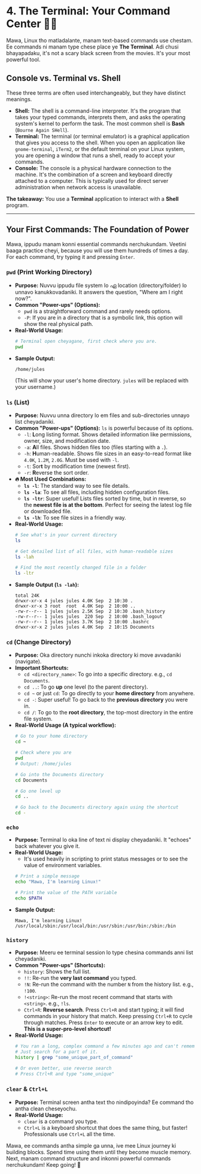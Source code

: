 # 4. The Terminal: Your Command Center 🧑‍💻

Mawa, Linux tho matladalante, manam text-based commands use chestam. Ee commands ni manam type chese place ye **The Terminal**. Adi chusi bhayapadaku, it's not a scary black screen from the movies. It's your most powerful tool.

## Console vs. Terminal vs. Shell

These three terms are often used interchangeably, but they have distinct meanings.

*   **Shell:** The shell is a command-line interpreter. It's the program that takes your typed commands, interprets them, and asks the operating system's kernel to perform the task. The most common shell is **Bash** (`Bourne Again SHell`).
*   **Terminal:** The terminal (or terminal emulator) is a graphical application that gives you access to the shell. When you open an application like `gnome-terminal`, `iTerm2`, or the default terminal on your Linux system, you are opening a window that runs a shell, ready to accept your commands.
*   **Console:** The console is a physical hardware connection to the machine. It's the combination of a screen and keyboard directly attached to a computer. This is typically used for direct server administration when network access is unavailable.

**The takeaway:** You use a **Terminal** application to interact with a **Shell** program.

---

## Your First Commands: The Foundation of Power

Mawa, ippudu manam konni essential commands nerchukundam. Veetini baaga practice cheyi, because you will use them hundreds of times a day. For each command, try typing it and pressing `Enter`.

### **`pwd`** (Print Working Directory)

*   **Purpose:** Nuvvu ippudu file system lo ഏ location (directory/folder) lo unnavo kanukkovadaniki. It answers the question, "Where am I right now?".
*   **Common "Power-ups" (Options):**
    *   `pwd` is a straightforward command and rarely needs options.
    *   `-P`: If you are in a directory that is a symbolic link, this option will show the real physical path.
*   **Real-World Usage:**
    ```bash
    # Terminal open cheyagane, first check where you are.
    pwd
    ```
*   **Sample Output:**
    ```text
    /home/jules
    ```
    (This will show your user's home directory. `jules` will be replaced with your username.)

### **`ls`** (List)

*   **Purpose:** Nuvvu unna directory lo em files and sub-directories unnayo list cheyadaniki.
*   **Common "Power-ups" (Options):** `ls` is powerful because of its options.
    *   `-l`: **L**ong listing format. Shows detailed information like permissions, owner, size, and modification date.
    *   `-a`: **A**ll files. Shows hidden files too (files starting with a `.`).
    *   `-h`: **H**uman-readable. Shows file sizes in an easy-to-read format like `4.0K`, `1.2M`, `2.0G`. Must be used with `-l`.
    *   `-t`: Sor**t** by modification time (newest first).
    *   `-r`: **R**everse the sort order.
*   **🔥 Most Used Combinations:**
    *   **`ls -l`**: The standard way to see file details.
    *   **`ls -la`**: To see all files, including hidden configuration files.
    *   **`ls -ltr`**: Super useful! Lists files sorted by time, but in reverse, so the **newest file is at the bottom**. Perfect for seeing the latest log file or downloaded file.
    *   **`ls -lh`**: To see file sizes in a friendly way.
*   **Real-World Usage:**
    ```bash
    # See what's in your current directory
    ls

    # Get detailed list of all files, with human-readable sizes
    ls -lah

    # Find the most recently changed file in a folder
    ls -ltr
    ```
*   **Sample Output (`ls -lah`):**
    ```text
    total 24K
    drwxr-xr-x 4 jules jules 4.0K Sep  2 10:30 .
    drwxr-xr-x 3 root  root  4.0K Sep  2 10:00 ..
    -rw-r--r-- 1 jules jules 2.5K Sep  2 10:30 .bash_history
    -rw-r--r-- 1 jules jules  220 Sep  2 10:00 .bash_logout
    -rw-r--r-- 1 jules jules 3.7K Sep  2 10:00 .bashrc
    drwxr-xr-x 2 jules jules 4.0K Sep  2 10:15 Documents
    ```

### **`cd`** (Change Directory)

*   **Purpose:** Oka directory nunchi inkoka directory ki move avvadaniki (navigate).
*   **Important Shortcuts:**
    *   `cd <directory_name>`: To go into a specific directory. e.g., `cd Documents`.
    *   `cd ..`: To go **up** one level (to the parent directory).
    *   `cd ~` or just `cd`: To go directly to your **home directory** from anywhere.
    *   `cd -`: Super useful! To go back to the **previous directory** you were in.
    *   `cd /`: To go to the **root directory**, the top-most directory in the entire file system.
*   **Real-World Usage (A typical workflow):**
    ```bash
    # Go to your home directory
    cd ~

    # Check where you are
    pwd
    # Output: /home/jules

    # Go into the Documents directory
    cd Documents

    # Go one level up
    cd ..

    # Go back to the Documents directory again using the shortcut
    cd -
    ```

### **`echo`**

*   **Purpose:** Terminal lo oka line of text ni display cheyadaniki. It "echoes" back whatever you give it.
*   **Real-World Usage:**
    *   It's used heavily in scripting to print status messages or to see the value of environment variables.
    ```bash
    # Print a simple message
    echo "Mawa, I'm learning Linux!"

    # Print the value of the PATH variable
    echo $PATH
    ```
*   **Sample Output:**
    ```text
    Mawa, I'm learning Linux!
    /usr/local/sbin:/usr/local/bin:/usr/sbin:/usr/bin:/sbin:/bin
    ```

### **`history`**

*   **Purpose:** Meeru ee terminal session lo type chesina commands anni list cheyadaniki.
*   **Common "Power-ups" (Shortcuts):**
    *   `history`: Shows the full list.
    *   `!!`: Re-run the **very last command** you typed.
    *   `!N`: Re-run the command with the number `N` from the history list. e.g., `!100`.
    *   `!<string>`: Re-run the most recent command that starts with `<string>`. e.g., `!ls`.
    *   `Ctrl+R`: **Reverse search**. Press `Ctrl+R` and start typing; it will find commands in your history that match. Keep pressing `Ctrl+R` to cycle through matches. Press `Enter` to execute or an arrow key to edit. **This is a super-pro-level shortcut!**
*   **Real-World Usage:**
    ```bash
    # You ran a long, complex command a few minutes ago and can't remember it.
    # Just search for a part of it.
    history | grep "some_unique_part_of_command"

    # Or even better, use reverse search
    # Press Ctrl+R and type "some_unique"
    ```

### **`clear`** & **`Ctrl+L`**

*   **Purpose:** Terminal screen antha text tho nindipoyinda? Ee command tho antha clean cheseyochu.
*   **Real-World Usage:**
    *   `clear` is a command you type.
    *   `Ctrl+L` is a keyboard shortcut that does the same thing, but faster! Professionals use `Ctrl+L` all the time.

Mawa, ee commands antha simple ga unna, ive mee Linux journey ki building blocks. Spend time using them until they become muscle memory. Next, manam command structure and inkonni powerful commands nerchukundam! Keep going! 💪
